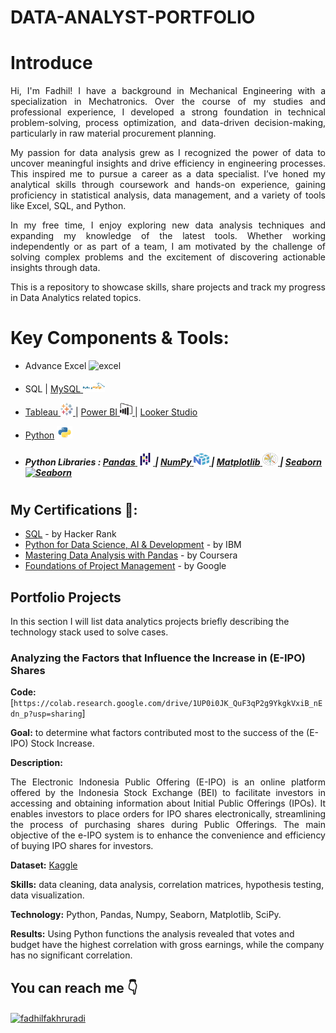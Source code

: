 # DATA-ANALYST-PORTFOLIO

# Introduce
<p align="justify">
Hi, I'm Fadhil! I have a background in Mechanical Engineering with a specialization in Mechatronics. Over the course of my studies and professional experience, I developed a strong foundation in technical problem-solving, process optimization, and data-driven decision-making, particularly in raw material procurement planning.
<p align="justify">                
My passion for data analysis grew as I recognized the power of data to uncover meaningful insights and drive efficiency in engineering processes. This inspired me to pursue a career as a data specialist. I’ve honed my analytical skills through coursework and hands-on experience, gaining proficiency in statistical analysis, data management, and a variety of tools like Excel, SQL, and Python.
 <p align="justify">               
In my free time, I enjoy exploring new data analysis techniques and expanding my knowledge of the latest tools. Whether working independently or as part of a team, I am motivated by the challenge of solving complex problems and the excitement of discovering actionable insights through data.

This is a repository to showcase skills, share projects and track my progress in Data Analytics related topics.

# Key Components & Tools: 
*  Advance Excel <img src="https://raw.githubusercontent.com/mrankitgupta/66DaysOfData/60139fb461ef56a19afd68ea4094f6069f27ce49/icons8-microsoft-excel%20(1).svg" alt="excel" width="25" height="25"/> </a>
* SQL | <a href="https://www.mysql.com/">MySQL</a><a href="https://www.mysql.com/" target="_blank"> <img src="https://raw.githubusercontent.com/devicons/devicon/master/icons/mysql/mysql-original-wordmark.svg" alt="mysql" width="35" height="20"/> </a>
* <a href="https://public.tableau.com/app/profile/fadhil.fakhruradi8798/vizzes">Tableau</a><a href="https://public.tableau.com/app/profile/fadhil.fakhruradi8798/vizzes" target="_blank" rel="noreferrer"> <img src="https://raw.githubusercontent.com/mrankitgupta/mrankitgupta/a768d6bf0a001f03327578ae12f8867e4056cbaf/tableau-software.svg" alt="tableau" width="20" height="20"/> </a>  |
<a href="https://powerbi.microsoft.com/en-us/">Power BI</a><a href="https://powerbi.microsoft.com/en-us/" target="_blank" rel="noreferrer"> <img src="https://raw.githubusercontent.com/mrankitgupta/mrankitgupta/a768d6bf0a001f03327578ae12f8867e4056cbaf/power-bi.svg" alt="powerbi" width="20" height="20"/> </a> |
<a href="https://lookerstudio.google.com/">Looker Studio</a><a href="https://lookerstudio.google.com/" target="_blank" rel="noreferrer">

* <a href="https://www.python.org">Python</a> <a href="https://www.python.org" target="_blank"> <img src="https://raw.githubusercontent.com/devicons/devicon/master/icons/python/python-original.svg" alt="python" width="25" height="20"/> </a>
* ##### Python Libraries : <a href="https://pandas.pydata.org">Pandas</a><a href="https://pandas.pydata.org" target="_blank" rel="noreferrer"> <img src="https://raw.githubusercontent.com/devicons/devicon/2ae2a900d2f041da66e950e4d48052658d850630/icons/pandas/pandas-original.svg" alt="pandas" width="25" height="20"/> </a> | <a href="https://numpy.org/">NumPy</a><a href="https://numpy.org/" target="_blank" rel="noreferrer"> <img src="https://raw.githubusercontent.com/mrankitgupta/mrankitgupta/2a582d085b324cff4917325112229027309ecae3/Numpy-logo.svg" alt="numpy" width="25" height="20"/> </a> | <a href="https://matplotlib.org/">Matplotlib</a><a href="https://matplotlib.org/" target="_blank" rel="noreferrer"> <img src="https://raw.githubusercontent.com/mrankitgupta/mrankitgupta/1331979c3208a15be2c2a6177ffc38ced3d6b434/Matplotlib_icon.svg" alt="matplotlib" width="25" height="20"/> </a> | <a href="https://seaborn.pydata.org">Seaborn</a><a href="https://seaborn.pydata.org" target="_blank" rel="noreferrer"> <img src="https://seaborn.pydata.org/_images/logo-mark-lightbg.svg" alt="Seaborn" width="25" height="20"/> </a> 

# <h2 align="left">My Certifications 📜:
* [SQL](https://www.hackerrank.com/certificates/iframe/7d08711a7041) - by Hacker Rank
* [Python for Data Science, AI & Development](https://coursera.org/share/f38b814442fde7428fc2a305e9220269) - by IBM
* [Mastering Data Analysis with Pandas](https://coursera.org/share/7f7863dc8fb5864ac4373e3f1020a148) - by Coursera
* [Foundations of Project Management](https://coursera.org/share/4f1040ce1be65b3cbf569d0659f7c320) - by Google

## Portfolio Projects
In this section I will list data analytics projects briefly describing the technology stack used to solve cases.

### Analyzing the Factors that Influence the Increase in (E-IPO) Shares
**Code:** [`https://colab.research.google.com/drive/1UP0i0JK_QuF3qP2g9YkgkVxiB_nEdn_p?usp=sharing`]

**Goal:** to determine what factors contributed most to the success of the (E-IPO) Stock Increase.

**Description:**  
<p align="justify">
 The Electronic Indonesia Public Offering (E-IPO) is an online platform offered by the Indonesia Stock Exchange (BEI) to facilitate investors in accessing and obtaining information about Initial Public Offerings (IPOs). It enables investors to place orders for IPO shares electronically, streamlining the process of purchasing shares during Public Offerings. The main objective of the e-IPO system is to enhance the convenience and efficiency of buying IPO shares for investors. 

**Dataset:** [Kaggle](https://www.kaggle.com/datasets/fahmirk/e-ipo-realtime-data) 

**Skills:** data cleaning, data analysis, correlation matrices, hypothesis testing, data visualization.

**Technology:** Python, Pandas, Numpy, Seaborn, Matplotlib, SciPy.

**Results:** Using Python functions the analysis revealed that votes and budget have the highest correlation with gross earnings, while the company has no significant correlation.

## You can reach me  👇 
<a href="linkedin.com/in/fadhil-fakhruradi-2935b1104" target="blank"><img align="center" src="https://img.shields.io/badge/-Fadhil Fakhruradi-blue?style=flat-square&logo=Linkedin&logoColor=white&link=linkedin.com/in/fadhil-fakhruradi-2935b1104/" alt="fadhilfakhruradi" height="20" width="100" /></a>



